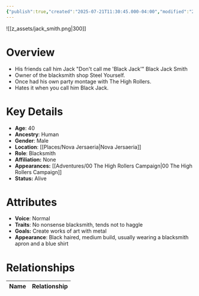 ```yaml
---
{"publish":true,"created":"2025-07-21T11:30:45.000-04:00","modified":"2025-10-17T10:25:01.408-04:00","published":"2025-10-17T10:25:01.408-04:00","cssclasses":"","Age":"40","Ancestry":"Human","Gender":"Male","Location":["[[Nova Jersaeria]]"],"Role":["Blacksmith"],"Affiliation":["None"],"Appearances":["[[00 The High Rollers Campaign]]"],"Status":"Alive"}
---
```


![[z_assets/jack_smith.png|300]]

# Overview
- His friends call him Jack "Don't call me 'Black Jack'" Black Jack Smith
- Owner of the blacksmith shop Steel Yourself.
- Once had his own party montage with The High Rollers.
- Hates it when you call him Black Jack.

# Key Details
- **Age**: 40
- **Ancestry**: Human
- **Gender**: Male
- **Location**: [[Places/Nova Jersaeria\|Nova Jersaeria]]
- **Role**: Blacksmith
- **Affiliation:** None
- **Appearances:** [[Adventures/00 The High Rollers Campaign\|00 The High Rollers Campaign]]
- **Status:** Alive

# Attributes
- **Voice**: Normal
- **Traits**: No nonsense blacksmith, tends not to haggle
- **Goals:** Create works of art with metal
- **Appearance**: Black haired, medium build, usually wearing a blacksmith apron and a blue shirt

# Relationships

| Name  | Relationship |
| ----- | ------------ |
